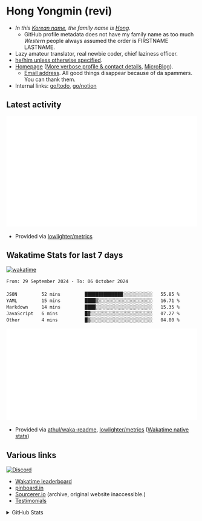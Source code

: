 # Hong Yongmin (revi)

<!-- All internal links should still be made w/ full URL (rather than relative links) due to the rendering errors when displayed in profile page -->

- _In this [Korean name](https://en.wikipedia.org/wiki/Korean_name), the family name is [Hong](https://w.wiki/ANiq)._
  - GitHub profile metadata does not have my family name as too much _Western_ people always assumed the order is FIRSTNAME LASTNAME.
- Lazy amateur translator, real newbie coder, chief laziness officer.
- [he/him unless otherwise specified](https://en.pronouns.page/@revi).
- [Homepage](https://revi.xyz) ([More verbose profile & contact details](https://profile.revi.xyz), [MicroBlog](https://revi.blog/)).
  - [Email address](https://revi.xyz/contact-method/#email). All good things disappear because of da spammers. You can thank them.
- Internal links: [go/todo](http://go/todo), [go/notion](http://go/notion)

## Latest activity

![GitHub Activities](metrics/activity.svg)

- Provided via [lowlighter/metrics](https://github.com/lowlighter/metrics)

## Wakatime Stats for last 7 days

[![wakatime](https://wakatime.com/badge/user/d0012b89-4235-495d-b0c3-f9667df0e042.svg)](https://wakatime.com/@d0012b89-4235-495d-b0c3-f9667df0e042)

<!-- prettier-ignore-start -->
<!--START_SECTION:waka-->

```txt
From: 29 September 2024 - To: 06 October 2024

JSON         52 mins         ██████████████░░░░░░░░░░░   55.85 %
YAML         15 mins         ████▒░░░░░░░░░░░░░░░░░░░░   16.71 %
Markdown     14 mins         ████░░░░░░░░░░░░░░░░░░░░░   15.35 %
JavaScript   6 mins          █▓░░░░░░░░░░░░░░░░░░░░░░░   07.27 %
Other        4 mins          █▒░░░░░░░░░░░░░░░░░░░░░░░   04.80 %
```

<!--END_SECTION:waka-->
<!-- prettier-ignore-end -->

![metrics svg](metrics/wakatime.svg)

- Provided via [athul/waka-readme](https://github.com/athul/waka-readme), [lowlighter/metrics](https://github.com/lowlighter/metrics) ([Wakatime native stats](https://github.com/revi/revi/blob/master/wakatime.md))

## Various links

[![Discord](https://img.shields.io/discord/446358054955384832?logo=discord&style=social)](https://revi.xyz/discord)

- [Wakatime leaderboard](https://wakatime.com/leaders/sec/0d630197-9761-422d-b67c-cd71547c0642/join/taeasttxvy)
- [pinboard.in](https://pinboard.in/u:revi)
- [Sourcerer.io](https://archive.is/cAhEV) (archive, original website inaccessible.)
- [Testimonials](https://github.com/revi/revi/blob/master/testimonial.md)

<details>
<summary>GitHub Stats</summary>
<a href="https://github-readme-stats.vercel.app"><img src="https://github-readme-stats.vercel.app/api?username=revi&count_private=true&show_icons=true&theme=solarized-light&include_all_commits=true" alt="revi's GitHub stats" align=right /></a>

![metrics svg](metrics/intro.svg)

</details>

<!--
GitHub boilerplate
### Hi there 👋

**revi/revi** is a ✨ _special_ ✨ repository because its `README.md` (this file) appears on your GitHub profile.

Here are some ideas to get you started:

- 🔭 I’m currently working on ...
- 🌱 I’m currently learning ...
- 👯 I’m looking to collaborate on ...
- 🤔 I’m looking for help with ...
- 💬 Ask me about ...
- 📫 How to reach me: ...
- 😄 Pronouns: ...
- ⚡ Fun fact: ...
-->
